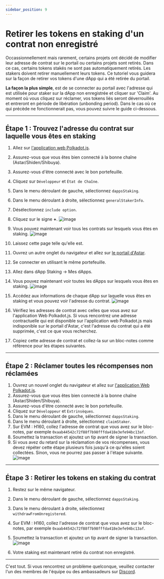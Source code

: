 ```yaml
---
sidebar_position: 9
---
```


# Retirer les tokens en staking d'un contrat non enregistré

Occassionnellement mais rarement, certains projets ont décidé de modifier leur adresse de contrat sur le portail ou certains projets sont retirés. Dans ce cas, certains tokens stakés ne sont pas automatiquement retirés. Les stakers doivent retirer manuellement leurs tokens. Ce tutoriel vous guidera sur la façon de retirer vos tokens d'une dApp qui a été retirée du portail.

**La façon la plus simple**, est de se connecter au portail avec l'adresse qui est utilisée pour staker sur la dApp non enregistrée et cliquer sur 'Claim'. Au moment où vous cliquez sur réclamer, vos tokens liés seront déverrouillés et entreront en période de libération (unbonding period). Dans le cas où ce qui précède ne fonctionnerait pas, vous pouvez suivre le guide ci-dessous.

---

## Étape 1 : Trouvez l'adresse du contrat sur laquelle vous êtes en staking
1. Allez sur [l'application web Polkadot.js](https://polkadot.js.org/apps/#/chainstate).
2. Assurez-vous que vous êtes bien connecté à la bonne chaîne (Astar/Shiden/Shibuya).
3. Assurez-vous d'être connecté avec le bon portefeuille.
4. Cliquez sur `Développeur` et `État de Chaîne`.
5. Dans le menu déroulant de gauche, sélectionnez `dappsStaking`.
6. Dans le menu déroulant à droite, sélectionnez `generalStakerInfo`.
7. Désélectionnez `include option`.
8. Cliquez sur le signe **+**. ![image](https://user-images.githubusercontent.com/37278708/199924502-e833a53e-ce7f-4b7d-bdee-b2ea1b377904.png)

9. Vous pouvez maintenant voir tous les contrats sur lesquels vous êtes en staking. ![image](https://user-images.githubusercontent.com/37278708/199924710-61d994f3-ddae-4dfb-b4c3-f186138d86de.png)

10. Laissez cette page telle qu'elle est.
11. Ouvrez un autre onglet du navigateur et allez sur [le portail d'Astar](https://portal.astar.network/#/astar/dapp-staking/discover).
12. Se connecter en utilisant le même portefeuille.
13. Allez dans dApp Staking -> Mes dApps.
14. Vous pouvez maintenant voir toutes les dApps sur lesquels vous êtes en staking. ![image](https://user-images.githubusercontent.com/37278708/199926165-909fa598-d9b2-4811-8619-f3ae414b9fb3.png)

15. Accédez aux informations de chaque dApp sur laquelle vous êtes en staking et vous pouvez voir l'adresse du contrat. ![image](https://user-images.githubusercontent.com/37278708/199926265-f1913a1a-0635-4ed2-9f9b-91e7c8e0a2ec.png)

16. Vérifiez les adresses de contrat avec celles que vous avez sur l'application Web Polkadot.js. Si vous rencontrez une adresse contractuelle qui est disponible sur l'application web Polkadot.js mais indisponible sur le portail d'Astar, c'est l'adresse du contrat qui a été supprimée, c'est ce que vous recherchez.
17. Copiez cette adresse de contrat et collez-la sur un bloc-notes comme référence pour les étapes suivantes.

---

## Étape 2 : Réclamer toutes les récompenses non réclamées
1. Ouvrez un nouvel onglet du navigateur et allez sur [l'application Web Polkadot.js](https://polkadot.js.org/apps/#/extrinsics).
2. Assurez-vous que vous êtes bien connecté à la bonne chaîne (Astar/Shiden/Shibuya).
3. Assurez-vous d'être connecté avec le bon portefeuille.
4. Cliquez sur `Développeur` et `Extrinsèques`.
5. Dans le menu déroulant de gauche, sélectionnez `dappsStaking`.
6. Dans le menu déroulant à droite, sélectionnez `claimStaker`.
7. Sur EVM : H160, collez l'adresse de contrat que vous avez sur le bloc-notes, par exemple `0xaab44542c72f88f7b98fffda418e3efe94bc13af`.
8. Soumettez la transaction et ajoutez un tip avant de signer la transaction.
9. Si vous avez du retard sur la réclamation de vos récompenses, vous devez répéter cette étape plusieurs fois jusqu'à ce qu'elles soient collectées. Sinon, vous ne pourrez pas passer à l'étape suivante.
![image](https://user-images.githubusercontent.com/37278708/199938229-92e8eb7d-46fa-450f-a16f-d583da7bf48c.png)
---

## Étape 3 : Retirer les tokens en staking du contrat
1. Restez sur le même navigateur.
2. Dans le menu déroulant de gauche, sélectionnez `dappsStaking`.
3. Dans le menu déroulant à droite, sélectionnez `withdrawFromUnregistered`.
4. Sur EVM : H160, collez l'adresse de contrat que vous avez sur le bloc-notes, par exemple `0xaab44542c72f88f7b98fffda418e3efe94bc13af`.
5. Soumettez la transaction et ajoutez un tip avant de signer la transaction. ![image](https://user-images.githubusercontent.com/37278708/199930565-fff88330-bc9d-4680-aea3-de8d52052c00.png)

6. Votre staking est maintenant retiré du contrat non enregistré.

---

C'est tout. Si vous rencontrez un problème quelconque, veuillez contacter l'un des membres de l'équipe ou des ambassadeurs sur [Discord](https://discord.gg/2FGq5KqwBh).




